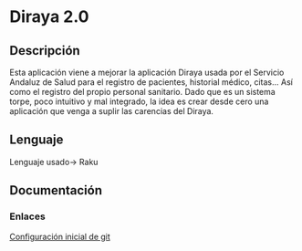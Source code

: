 # Diraya 2.0

## Descripción
Esta aplicación viene a mejorar la aplicación Diraya usada por el Servicio Andaluz de Salud para el registro de pacientes, historial médico, citas... Así como el registro del propio personal sanitario. Dado que es un sistema torpe, poco intuitivo y mal integrado, la idea es crear desde cero una aplicación que venga a suplir las carencias del Diraya.

## Lenguaje
Lenguaje usado-> Raku


## Documentación

### Enlaces
[Configuración inicial de git](Documentos)
